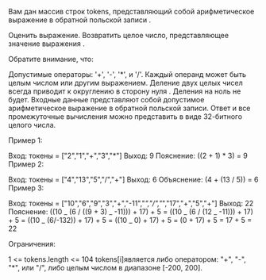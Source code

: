 Вам дан массив строк tokens, представляющий собой арифметическое выражение в обратной польской записи .

Оценить выражение. Возвратить целое число, представляющее значение выражения .

Обратите внимание, что:

Допустимые операторы: '+', '-', '\*', и '/'.
Каждый операнд может быть целым числом или другим выражением.
Деление двух целых чисел всегда приводит к округлению в сторону нуля .
Деления на ноль не будет.
Входные данные представляют собой допустимое арифметическое выражение в обратной польской записи.
Ответ и все промежуточные вычисления можно представить в виде 32-битного целого числа.

Пример 1:

Вход: токены = ["2","1","+","3","*"]
Выход: 9
Пояснение: ((2 + 1) \* 3) = 9
Пример 2:

Вход: токены = ["4","13","5","/","+"]
Выход: 6
Объяснение: (4 + (13 / 5)) = 6
Пример 3:

Вход: токены = ["10","6","9","3","+","-11","*","/","*","17","+","5","+"]
Выход: 22
Пояснение: ((10 _ (6 / ((9 + 3) _ -11))) + 17) + 5
= ((10 _ (6 / (12 _ -11))) + 17) + 5
= ((10 _ (6/-132)) + 17) + 5
= ((10 _ 0) + 17) + 5
= (0 + 17) + 5
= 17 + 5
= 22

Ограничения:

1 <= tokens.length <= 104
tokens[i]является либо оператором: "+", "-", "\*", или "/", либо целым числом в диапазоне [-200, 200].
